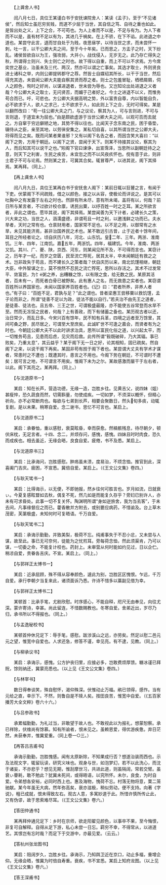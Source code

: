 <!-- { "loadSidebar": true } -->
　　【上龚舍人书】

　　闰八月七日，具位王某谨白书于安抚谏院舍人：某读《孟子》，至于“不见诸侯”，然后知士虽厄穷贫贱，而道不少屈于当世，其自信之笃、自待之重也如此。是皆出处之义，上下之合，不可苟也。为人上者而不以是，不足与有为。为人下者而不以是，虽有材不足以有为，其进几于祸矣。在上不骄，在下不谄。此进退之中道也。某尝守此言，退而甘自处于为贱，夜思昼学，以待当世之求，而未尝怀一刺，吐一言，以干公卿大夫之间，至于今十年矣。已而思之，方孟子之时，天下纷乱。诸侯皆欲自以为王，强攻弱，大并小，战伐侵入，无岁无之。此乃存亡得失之秋，所谓得士则兴、失士则亡之时也。故下得以自重，而上不可以不求焉。方今席奕世之基业，治虽未及三代、两汉，然亦可以谓之亡事矣。其选才取士，外则贤良进士诸科之举，内则公卿提转郡守之荐。然皆士自媒绍其所长，以干于当世，然后得充其选，未尝闻公卿大夫能自察其贤而荐之者。则士之包羞冒耻，栖栖屑屑，伺人之颜色，徇时之好尚，以谋进退者，世未尝为辱也。又岂知论出处进退之义者哉？今公卿大夫之取士，无问贤否，而媚于己者好之。今士之进退不以义，而惟务苟合而已。吁，可悲也。方公卿大夫据高明之势，外以富贵自尊，内以智能自负，必不欲求于人，欲人之求己，士不欲求于人，如此则上下之合，无时可得矣。某是以翻然改曰：“苟一往公卿大夫之门，与之议论，察其为人，可与言则进，不可与言则退，于道宜未为屈也。”由是颇欲虚游于当世公卿大夫之间，以观可否而去就之。方自窜于穷远僻陋之地，其势不得以往也。比闻天子念东南之民，困于昏垫，辍侍从之臣，亲至其地，以劳徕安集之。某私切自喜，以其所谓当世之公卿大夫，将得而见之矣。既而问某者果谁邪？又有以阁下名告之者，而因含笑大喜曰：“以阁下之势，方用于朝廷。以阁下之贤，尝闻于天下。则某不待接其议论，察其为人，而后知其可以说干之也。”矧阁下官曰谏诤，出宣霈泽，当思所以副朝廷待之之意，则天下之利害，生民之疾苦，未宜忽之而不以风夜疚怀也。傥有意于此，则非士君子不可与论焉。然则某之言，可冀其合矣。辄冒尊严，以进其说，阁下其择焉。某再拜。（同上。）

　　【再上龚舍人书】

　　闰八月九日，具位王某再白书于安抚舍人阁下：某前日辄以狂瞽之言，有闻于下吏。伏蒙阁下不间疏贱，借之以颜色，接之以从容，使极论而详说之。是其可以吐胸中之有发露于左右之时也。然辞有所未尽，意有所未竭，盖将有以，何哉？前日所与某言者，不过欲计校仓廪，诱民出粟，以纾百姓一时之乏耳。某之所欲言者，非此之谓也。愿毕其说，阁下其择焉。某尝闻善为天下计者，必建长久之策，兴大来之功，当世之人，涵濡盛德，非谓苟且一时之利，以邀浅鲜之功而已。夫水旱者，天时之常有也。仓禀财用者，国家常不足也。以不足之用，以御常有之水旱，未见其能济焉，甚非治国养民之术也。某不敢远引古昔，止于近者十馀年间，耳目之所经者论之。顷自庆历八年，河北、山东饥。皇二年、三年。两浙、淮南饥。三年、四年，江南饥。嘉五年，两浙饥。四年，福建饥。今年，淮南、两浙又饥。其川、广、夔、陕，京西、河东，则某闻见所不及，不可得而言也。某窃计之，历年才一纪，而岁之空匮，民至流亡殍死，居其太半，卒未闻朝廷有救之之术。岂非政失于苟且，而不建长久之策者哉？伏自庆历以来，南北饥馑相继，朝廷大臣，中外智谋之士，莫不恻然不忍民之流亡殍死，思所以存活之。其术不过发常平、敛富民，为饣粥之养，出糟糠之馀，以有限之食，给无数之民。某原其活者，百未有一，而死者白骨已被野矣。此有惠人之名，而无救患之实者也。某窃谓百姓所以养国家也，未闻以国家养百姓者也。《记》曰：“君者所养，非养人者也。”有子曰：“百姓不足，君孰与足？”此之谓也。昔者梁惠王尝移粟以救饥馑，孟子论而非之，所谓“徒善不足以为政，徒法不能以自行。”若夫治不由先王之道者，是徒善、徒法也。且五帝、三王之世，可谓极盛最隆，亦不能使五谷常登而水旱不至。然而无冻馁之民者，何哉？上有善政，而下有储蓄之备也。某历观古者以还，治日常少，而乱日多。今宋兴百有馀年，民不知有兵革，四境之远者至万馀里，其间可桑之野，民尽居之，可谓至大至庶矣。此诚旷世不可逢之嘉会，而贤者有为之时也。今朝廷公卿大夫不以此时讲求治具，思所以富民化俗之道，以兴起太平，而一切惟务苟且，见患而后虑，见灾而后救。此传所谓“毂既破碎，乃大其辐。事已败矣，乃重太息”，其云益乎？某于阁下无一日之好，论其相知，固已疏矣。然自阁下之来，以说干阁下再矣。某固非苟有觊于阁下者也。某尝谓大丈夫有学术才谋者，常患时之不遭也；既遭其时，患言之不用也。今阁下势在朝廷，不可谓时不遭矣；居可言之地，不可谓言不用矣。惟阁下未为之尔。某故感激而屡干于左右者，以此。阁下其亮之。某再拜。（同上。）

　　【与沈道原书一】

　　某启：知在长芦，营造功德，无缘一造，岂胜乡往。见黄吉父，说四妹（姐）甚瘦悴，恐久蔬食而然，切需斟量，勿使成疾。一切如梦，不须深以概怀，但精心祈向，亦不必常断肉也。每欲与七弟到长芦，相要会聚数日，然头旬多痰，动辄复剧，是以未果。稍寒自爱。念二谢书，思忆不可言也。某启上。

　　【与沈道原书二】

　　某启：承眷恤，重以感慰，衰莫眩昏，幸而获愈。然槁骸残息，待尽朝夕，顿伏床枕，无足言者。十四、念二，并烦存问，感愧，感愧。四妹且时时肉食，恐久而成疾也。相去虽近，无缘会晤，良食自爱。疲倦，书不及悉。某启上。

　　【与沈道原书三】

　　某启：比承诲问，岂胜感慰。肿疡虽未溃，度易治，不烦念恤。推官到此，深喜阖门吉庆。疲困，不宣悉。冀倍自爱。某启上。（《王文公文集》卷四。）

　　【与耿天骘书一】

　　某启：比得诲示，以无便，不即驰报，然乡往何可胜言也。岁月如流，日就衰ぃ。今夏复感眩瞀如去秋，偶复不死，然几如是而能复久存乎？旁妇已别许人，亦未有可求昏处。此事一切不复关怀。陶渊明所谓“身如逆旅舍，我为当去客”，于未去间，凡事缘督应之而已。藿香散并方附去，或别要应病药，不惜谕及。台上草木茂密，芙蕖极盛，未知何时可复晤语。千万自爱。

　　【与耿天骘书二】

　　某启：承诲示勤勤，并致美梨，极荷不忘。纯甫事失于不忍小忿，又未尝与人谋，故至此。事已无可奈何，徒能为之忧煎耳。旁每荷念恤，然此须渠肯，乃可以谋，一切委之命，不能复计校也。药封上。未审营从何时能如约见过，日以企伫。稍凉自爱，贵眷各吉庆。不宣。某启上。（同上。）

　　【与郭祥正太博书一】

　　某启：近承屈顾，殊不得从容奉颜色，遽此为别，岂胜区区愧恨。乍远，千万自爱。承行李朝夕当复来此，诸须面诉乃悉。许诗不惜多以藁副见借为幸。

　　【与郭祥正太博书二】

　　某顿首：比承手笔，尤剧欣慰。时序感心，不能自释，咫尺无由奉见，向往尤深。蒙许寄诗，幸甚。尚此留连，不惜数赐教也。冬寒自爱。舍弟近出，岁尽乃归，承书所以不得报也。（同上。）

　　【与孟逸秘校书】

　　某顿首仲休兄足下：辱手笔，感慰。跋涉溪山之远，亦劳矣。然足以慰二邑元元之望，惟宽中自爱也。人求还急，修答不谨，幸见亮。有不逮，见教。（同上。）

　　【与柳承议书】

　　某启：承诲示，感愧。公方护丧归里，应接必多，岂敢费烦厚馈。糖冰谨已拜贶，馀则纳还，冀蒙亮悉也。（以上见《王文公文集》卷四。）

　　【与林宰书】

　　数日得奉谈笑，殊自慰怀，渴仰殊深。伏惟动止万福。鹇已领得，感怍。当有元给之直，幸示下。不然，则鲁自是不赎人矣。按田良苦，惟宽中自爱。（《五百家播芳大全文粹》卷六十六。）

　　【与吕参政书】

　　承累幅勤勤，为礼过当，非敢望于故人也。不敢视此以为报礼，想蒙恕察。承已祥除，伏维尚有馀慕。知有所谕者，恨未见之。虽赖恩爱，得优游疾惫。弃日茫然，未获奉并，惟冀爱重。（同上卷一○三。）

　　【再答吕吉甫书】

　　承诲示勤勤，岂胜愧感。闻有太原新除，不知果成行否？想遂治装而西也。示及法观文字，辄留玩读，研究义味也。观身与世，如泡梦幻，若不以此洗心，而沈于诸妄，不亦悲乎？想见无期，惟刮摩世习，共进此道，则虽隔阔，常若交臂。虽衰ぃ瞢耗，敢不勉此？犹冀未死间，或得晤语，以究所怀。未尔，良食，为时自爱。令弟想各安裕，必同时西上也。惠及海物，愧荷不忘。村落无物将意，栗二笼驰献。某今年虽无大病，然年弥高矣，衰亦滋极，稍似劳动，便不支持。向著《字说》，粗已成就，恨未得致左右。观古人意，多寓妙道于此。所惜许慎所传止此，又有伪谬，故于思索难尽耳。（《王文公文集》卷六。）

　　【答田仲通书】

　　某再拜仲通兄足下：乡时在京师，欲走阳翟见颜色，以事卒不果，至今悔恨，非复可自解释。自得从足下游，私心未尝一日忘。羁穷不幸，不得常从，以进道艺。其恨岂有忘时哉？而足下于交游中，亦最见爱。（云云。）

　　【答杭州张龙图书】

　　某启：阻阔岁久，岂胜乡往。承诲示，乃知舆卫近在京口，动止多福，重增企仰。无缘会晤，惟冀为时倍自寿重。衰疾，书不宣悉。某启上知府龙图。（以上见《王文公文集》卷六。）

　　【答王深甫书】

